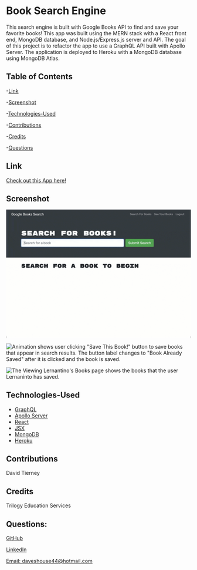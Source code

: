 # Book Search Engine

This search engine is built with Google Books API to find and save your favorite books! This app was built using the MERN stack with a React front end, MongoDB database, and Node.js/Express.js server and API. The goal of this project is to refactor the app to use a GraphQL API built with Apollo Server. The application is deployed to Heroku with a MongoDB database using MongoDB Atlas.


## Table of Contents

-[Link](#link)

-[Screenshot](#screenshot)

-[Technologies-Used](#technologies-used)

-[Contributions](#contributions)

-[Credits](#credits)

-[Questions](#questions)


## Link

[Check out this App here!]()


## Screenshot

![Animation shows "star wars" typed into a search box and books about Star Wars appearing as results.](./Assets/21-mern-homework-demo-01.gif)

![Animation shows user clicking "Save This Book!" button to save books that appear in search results. The button label changes to "Book Already Saved" after it is clicked and the book is saved.](./Assets/21-mern-homework-demo-02.gif)

![The Viewing Lernantino's Books page shows the books that the user Lernaninto has saved.](./Assets/21-mern-homework-demo-03.gif)


## Technologies-Used

* [GraphQL](https://graphql.org/)
* [Apollo Server](https://www.apollographql.com/docs/apollo-server/)
* [React](https://reactjs.org/)
* [JSX](https://reactjs.org/docs/introducing-jsx.html)
* [MongoDB](https://www.mongodb.com/)
* [Heroku](https://www.heroku.com/)


## Contributions

David Tierney


## Credits

Trilogy Education Services


## Questions:

[GitHub](https://github.com/daveshouse44)

[LinkedIn](https://www.linkedin.com/in/david-tierney-652030214/)

[Email: daveshouse44@hotmail.com](mailto:daveshouse44@hotmail.com)